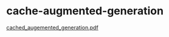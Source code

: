 # cache-augmented-generation

[cached_augemented_generation.pdf](https://github.com/user-attachments/files/21704160/cached_augemented_generation.pdf)
